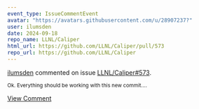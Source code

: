 ```yaml
---
event_type: IssueCommentEvent
avatar: "https://avatars.githubusercontent.com/u/28907237?"
user: ilumsden
date: 2024-09-18
repo_name: LLNL/Caliper
html_url: https://github.com/LLNL/Caliper/pull/573
repo_url: https://github.com/LLNL/Caliper
---
```


<a href='https://github.com/ilumsden' target='_blank'>ilumsden</a> commented on issue <a href='https://github.com/LLNL/Caliper/pull/573' target='_blank'>LLNL/Caliper#573</a>.

<small>Ok. Everything should be working with this new commit....</small>

<a href='https://github.com/LLNL/Caliper/pull/573' target='_blank'>View Comment</a>